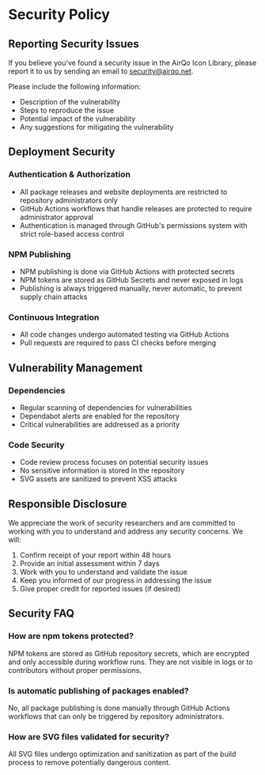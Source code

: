 # Security Policy

## Reporting Security Issues

If you believe you've found a security issue in the AirQo Icon Library, please report it to us by sending an email to [security@airqo.net](mailto:security@airqo.net).

Please include the following information:

- Description of the vulnerability
- Steps to reproduce the issue
- Potential impact of the vulnerability
- Any suggestions for mitigating the vulnerability

## Deployment Security

### Authentication & Authorization

- All package releases and website deployments are restricted to repository administrators only
- GitHub Actions workflows that handle releases are protected to require administrator approval
- Authentication is managed through GitHub's permissions system with strict role-based access control

### NPM Publishing

- NPM publishing is done via GitHub Actions with protected secrets
- NPM tokens are stored as GitHub Secrets and never exposed in logs
- Publishing is always triggered manually, never automatic, to prevent supply chain attacks

### Continuous Integration

- All code changes undergo automated testing via GitHub Actions
- Pull requests are required to pass CI checks before merging

## Vulnerability Management

### Dependencies

- Regular scanning of dependencies for vulnerabilities
- Dependabot alerts are enabled for the repository
- Critical vulnerabilities are addressed as a priority

### Code Security

- Code review process focuses on potential security issues
- No sensitive information is stored in the repository
- SVG assets are sanitized to prevent XSS attacks

## Responsible Disclosure

We appreciate the work of security researchers and are committed to working with you to understand and address any security concerns. We will:

1. Confirm receipt of your report within 48 hours
2. Provide an initial assessment within 7 days
3. Work with you to understand and validate the issue
4. Keep you informed of our progress in addressing the issue
5. Give proper credit for reported issues (if desired)

## Security FAQ

### How are npm tokens protected?

NPM tokens are stored as GitHub repository secrets, which are encrypted and only accessible during workflow runs. They are not visible in logs or to contributors without proper permissions.

### Is automatic publishing of packages enabled?

No, all package publishing is done manually through GitHub Actions workflows that can only be triggered by repository administrators.

### How are SVG files validated for security?

All SVG files undergo optimization and sanitization as part of the build process to remove potentially dangerous content.
